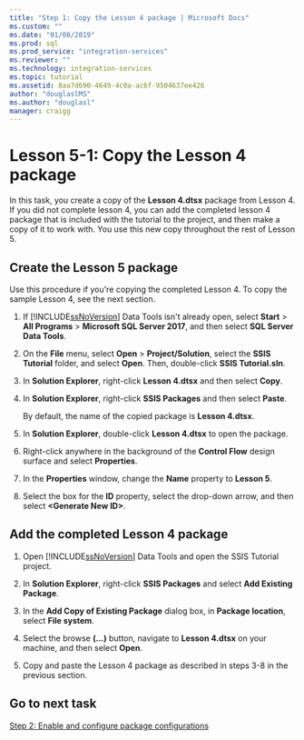 ```yaml
---
title: "Step 1: Copy the Lesson 4 package | Microsoft Docs"
ms.custom: ""
ms.date: "01/08/2019"
ms.prod: sql
ms.prod_service: "integration-services"
ms.reviewer: ""
ms.technology: integration-services
ms.topic: tutorial
ms.assetid: 8aa7d690-4649-4c0a-ac6f-9504637ee426
author: "douglaslMS"
ms.author: "douglasl"
manager: craigg
---
```

# Lesson 5-1: Copy the Lesson 4 package

In this task, you create a copy of the **Lesson 4.dtsx** package from Lesson 4. If you did not complete lesson 4, you can add the completed lesson 4 package that is included with the tutorial to the project, and then make a copy of it to work with. You use this new copy throughout the rest of Lesson 5.  
  
## Create the Lesson 5 package  
  
Use this procedure if you're copying the completed Lesson 4.  To copy the sample Lesson 4, see the next section.

1.  If [!INCLUDE[ssNoVersion](../includes/ssnoversion-md.md)] Data Tools isn't already open, select **Start** > **All Programs** > **Microsoft SQL Server 2017**, and then select **SQL Server Data Tools**.

2.  On the **File** menu, select **Open** > **Project/Solution**, select the **SSIS Tutorial** folder, and select **Open**.  Then, double-click **SSIS Tutorial.sln**.

3.  In **Solution Explorer**, right-click **Lesson 4.dtsx** and then select **Copy**.

4.  In **Solution Explorer**, right-click **SSIS Packages** and then select **Paste**.

    By default, the name of the copied package is **Lesson 4.dtsx**.

5.  In **Solution Explorer**, double-click **Lesson 4.dtsx** to open the package.

6.  Right-click anywhere in the background of the **Control Flow** design surface and select **Properties**.

7.  In the **Properties** window, change the **Name** property to **Lesson 5**.

8.  Select the box for the **ID** property, select the drop-down arrow, and then select **\<Generate New ID>**.

## Add the completed Lesson 4 package

1.  Open [!INCLUDE[ssNoVersion](../includes/ssnoversion-md.md)] Data Tools and open the SSIS Tutorial project.

2.  In **Solution Explorer**, right-click **SSIS Packages** and select **Add Existing Package**.

3.  In the **Add Copy of Existing Package** dialog box, in **Package location**, select **File system**.

4.  Select the browse **(...)** button, navigate to **Lesson 4.dtsx** on your machine, and then select **Open**.

5.  Copy and paste the Lesson 4 package as described in steps 3-8 in the previous section.
  
## Go to next task  
[Step 2: Enable and configure package configurations](../integration-services/lesson-5-2-enabling-and-configuring-package-configurations.md)  
  
